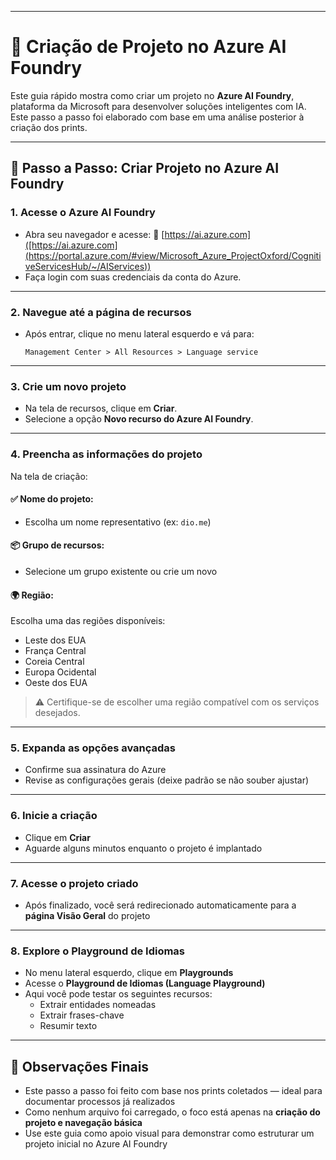 
---

# 🧩 Criação de Projeto no Azure AI Foundry

Este guia rápido mostra como criar um projeto no **Azure AI Foundry**, plataforma da Microsoft para desenvolver soluções inteligentes com IA. Este passo a passo foi elaborado com base em uma análise posterior à criação dos prints.

---

## 🔧 Passo a Passo: Criar Projeto no Azure AI Foundry

### 1. **Acesse o Azure AI Foundry**
- Abra seu navegador e acesse:
  🔗 [https://ai.azure.com]([https://ai.azure.com](https://portal.azure.com/#view/Microsoft_Azure_ProjectOxford/CognitiveServicesHub/~/AIServices))
- Faça login com suas credenciais da conta do Azure.

---

### 2. **Navegue até a página de recursos**
- Após entrar, clique no menu lateral esquerdo e vá para:
  ```
  Management Center > All Resources > Language service
  ```

---

### 3. **Crie um novo projeto**
- Na tela de recursos, clique em **Criar**.
- Selecione a opção **Novo recurso do Azure AI Foundry**.

---

### 4. **Preencha as informações do projeto**

Na tela de criação:

#### ✅ Nome do projeto:
- Escolha um nome representativo (ex: `dio.me`)

#### 📦 Grupo de recursos:
- Selecione um grupo existente ou crie um novo

#### 🌍 Região:
Escolha uma das regiões disponíveis:
- Leste dos EUA
- França Central
- Coreia Central
- Europa Ocidental
- Oeste dos EUA

> ⚠️ Certifique-se de escolher uma região compatível com os serviços desejados.

---

### 5. **Expanda as opções avançadas**
- Confirme sua assinatura do Azure
- Revise as configurações gerais (deixe padrão se não souber ajustar)

---

### 6. **Inicie a criação**
- Clique em **Criar**
- Aguarde alguns minutos enquanto o projeto é implantado

---

### 7. **Acesse o projeto criado**
- Após finalizado, você será redirecionado automaticamente para a **página Visão Geral** do projeto

---

### 8. **Explore o Playground de Idiomas**
- No menu lateral esquerdo, clique em **Playgrounds**
- Acesse o **Playground de Idiomas (Language Playground)**
- Aqui você pode testar os seguintes recursos:
  - Extrair entidades nomeadas
  - Extrair frases-chave
  - Resumir texto

---

## 📝 Observações Finais

- Este passo a passo foi feito com base nos prints coletados — ideal para documentar processos já realizados
- Como nenhum arquivo foi carregado, o foco está apenas na **criação do projeto e navegação básica**
- Use este guia como apoio visual para demonstrar como estruturar um projeto inicial no Azure AI Foundry
